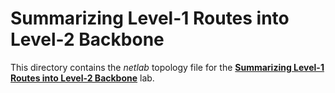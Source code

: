 # Summarizing Level-1 Routes into Level-2 Backbone

This directory contains the *netlab* topology file for the
**[Summarizing Level-1 Routes into Level-2 Backbone](../../docs/advanced/3-summarization.md)** lab.
